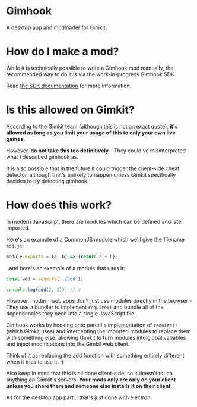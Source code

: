 # Gimhook

A desktop app and modloader for Gimkit.

# How do I make a mod?

While it is technically possible to write a Gimhook mod manually, the recommended way to do it is via the work-in-progress Gimhook SDK.

Read [the SDK documentation](sdk/README.md) for more information.

# Is this allowed on Gimkit?

According to the Gimkit team (although this is not an exact quote), **it's allowed as long as you limit your usage of this to only your own live games.**

However, **do not take this too definitively** - They could've misinterpreted what I described gimhook as.

It is also possible that in the future it could trigger the client-side cheat detector, although that's unlikely to happen unless Gimkit specifically decides to try detecting gimhook.

# How does this work?

In modern JavaScript, there are modules which can be defined and later imported.

Here's an example of a CommonJS module which we'll give the filename `add.js`:

```javascript
module.exports = (a, b) => {return a + b};
```

..and here's an example of a module that uses it:

```javascript
const add = require('./add');

console.log(add(2, 2)); // 4
```

However, modern web apps don't just use modules directly in the browser - They use a bundler to implement `require()` and bundle all of the dependencies they need into a single JavaScript file.

Gimhook works by hooking onto parcel's implementation of `require()` (which Gimkit uses) and intercepting the imported modules to replace them with something else, allowing Gimkit to turn modules into global variables and inject modifications into the Gimkit web client.

Think of it as replacing the add function with something entirely different when it tries to use it. ;)

Also keep in mind that this is all done client-side, so it doesn't touch anything on Gimkit's servers. **Your mods only are only on your client unless you share them and someone else installs it on their client.**

As for the desktop app part... that's just done with electron.